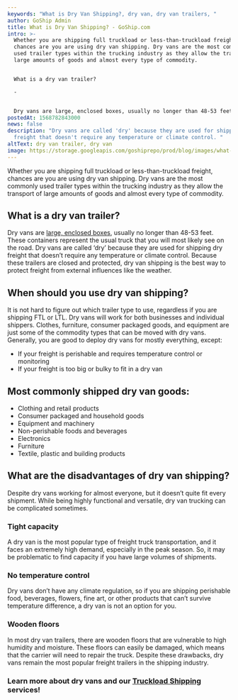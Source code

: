 ```yaml
---
keywords: "What is Dry Van Shipping?, dry van, dry van trailers, "
author: GoShip Admin
title: What is Dry Van Shipping? - GoShip.com
intro: >-
  Whether you are shipping full truckload or less-than-truckload freight,
  chances are you are using dry van shipping. Dry vans are the most commonly
  used trailer types within the trucking industry as they allow the transport of
  large amounts of goods and almost every type of commodity. 


  What is a dry van trailer?

  -


  Dry vans are large, enclosed boxes, usually no longer than 48-53 feet. These containers represent the usual truck that you will most likely see on the road. Dry vans are called ‘dry’ because they
postedAt: 1568782843000
news: false
description: "Dry vans are called 'dry' because they are used for shipping dry
  freight that doesn't require any temperature or climate control. "
altText: dry van trailer, dry van
image: https://storage.googleapis.com/goshiprepo/prod/blog/images/what-is-dry-van-shipping.jpg
---
```

Whether you are shipping full truckload or less-than-truckload freight, chances are you are using dry van shipping. Dry vans are the most commonly used trailer types within the trucking industry as they allow the transport of large amounts of goods and almost every type of commodity.

## What is a dry van trailer?

Dry vans are [large, enclosed boxes](https://www.plslogistics.com/blog/dry-van-shipping-8-facts/), usually no longer than 48-53 feet. These containers represent the usual truck that you will most likely see on the road. Dry vans are called ‘dry’ because they are used for shipping dry freight that doesn’t require any temperature or climate control. Because these trailers are closed and protected, dry van shipping is the best way to protect freight from external influences like the weather.

## When should you use dry van shipping?

It is not hard to figure out which trailer type to use, regardless if you are shipping FTL or LTL. Dry vans will work for both businesses and individual shippers. Clothes, furniture, consumer packaged goods, and equipment are just some of the commodity types that can be moved with dry vans. Generally, you are good to deploy dry vans for mostly everything, except:

* If your freight is perishable and requires temperature control or monitoring
* If your freight is too big or bulky to fit in a dry van

## Most commonly shipped dry van goods:

* Clothing and retail products
* Consumer packaged and household goods
* Equipment and machinery
* Non-perishable foods and beverages
* Electronics
* Furniture
* Textile, plastic and building products

## What are the disadvantages of dry van shipping?

Despite dry vans working for almost everyone, but it doesn’t quite fit every shipment. While being highly functional and versatile, dry van trucking can be complicated sometimes.

### Tight capacity

A dry van is the most popular type of freight truck transportation, and it faces an extremely high demand, especially in the peak season. So, it may be problematic to find capacity if you have large volumes of shipments.

### No temperature control

Dry vans don’t have any climate regulation, so if you are shipping perishable food, beverages, flowers, fine art, or other products that can’t survive temperature difference, a dry van is not an option for you.

### Wooden floors

In most dry van trailers, there are wooden floors that are vulnerable to high humidity and moisture. These floors can easily be damaged, which means that the carrier will need to repair the truck. Despite these drawbacks, dry vans remain the most popular freight trailers in the shipping industry.

### Learn more about dry vans and our [Truckload Shipping](http://www.goship.com/shipping-services/truckload-freight-shipping/) services!

[](https://www.goship.com/)